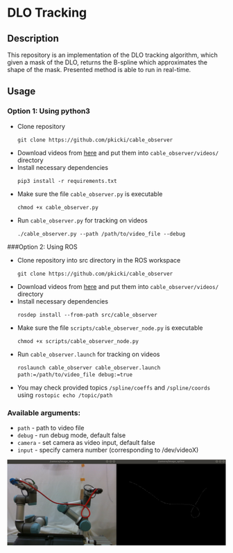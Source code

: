# DLO Tracking
## Description
This repository is an implementation of the DLO tracking algorithm, which given a mask of the DLO,
returns the B-spline which approximates the shape of the mask.
Presented method is able to run in real-time.

## Usage
### Option 1: Using python3 
* Clone repository
  ```
  git clone https://github.com/pkicki/cable_observer
  ```
* Download videos from [here](https://drive.google.com/drive/folders/1taSxE8XdUbhhhGJnhtnSJg1tgyOTRgRI?usp=sharing) and put them into `cable_observer/videos/` directory
* Install necessary dependencies
  ```
  pip3 install -r requirements.txt
  ```
* Make sure the file `cable_observer.py` is executable
  ```
  chmod +x cable_observer.py
  ```
* Run `cable_observer.py` for tracking on videos
  ```
  ./cable_observer.py --path /path/to/video_file --debug
  ```

###Option 2: Using ROS
* Clone repository into src directory in the ROS workspace
  ```
  git clone https://github.com/pkicki/cable_observer
  ```
* Download videos from [here](https://drive.google.com/drive/folders/1taSxE8XdUbhhhGJnhtnSJg1tgyOTRgRI?usp=sharing) and put them into `cable_observer/videos/` directory
* Install necessary dependencies
  ```
  rosdep install --from-path src/cable_observer
  ```
* Make sure the file `scripts/cable_observer_node.py` is executable
  ```
  chmod +x scripts/cable_observer_node.py
  ```
* Run `cable_observer.launch` for tracking on videos
  ```
  roslaunch cable_observer cable_observer.launch path:=/path/to/video_file debug:=true
  ```
* You may check provided topics `/spline/coeffs` and `/spline/coords` using `rostopic echo /topic/path`

### Available arguments:
  * `path` - path to video file
  * `debug` - run debug mode, default false
  * `camera` - set camera as video input, default false
  * `input` - specify camera number (corresponding to /dev/videoX)

![Screenshot](example.png)
